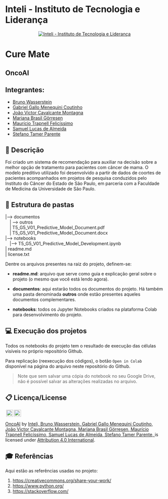 # Inteli - Instituto de Tecnologia e Liderança 

<p align="center">
<a href= "https://www.inteli.edu.br/"><img src="https://www.inteli.edu.br/wp-content/uploads/2021/08/20172028/marca_1-2.png" alt="Inteli - Instituto de Tecnologia e Liderança" border="0"></a>
</p>

# Cure Mate
## OncoAI
## Integrantes: 
- <a href="https://www.linkedin.com/in/bruno-wasserstein">Bruno Wasserstein</a>
- <a href="https://www.linkedin.com/in/gabriel-gallo-m-coutinho-443809232/">Gabriel Gallo Menequini Coutinho</a>
- <a href="https://www.linkedin.com/in/joao-victor-montagna-4bb3a4247/">João Victor Cavalcante Montagna</a> 
- <a href="https://www.linkedin.com/in/mariana-g%C3%B6rresen-b03059210">Mariana Brasil Görresen</a> 
- <a href="https://www.linkedin.com/in/mauricio-felicissimo-475024240/">Maurício Trapnell Felicíssimo</a>
- <a href="https://www.linkedin.com/in/samuel-lucas-de-almeida-241a77210/">Samuel Lucas de Almeida</a> 
- <a href="https://www.linkedin.com/in/stefano-parente-652822244/">Stefano Tamer Parente</a>

## 📝 Descrição

Foi criado um sistema de recomendação para auxiliar na decisão sobre a melhor opção de tratamento para pacientes com câncer de mama. O modelo preditivo utilizado foi desenvolvido a partir de dados de coortes de pacientes acompanhados em projetos de pesquisa conduzidos pelo Instituto do Câncer do Estado de São Paulo, em parceria com a Faculdade de Medicina da Universidade de São Paulo.

## 📁 Estrutura de pastas

|--> documentos<br>
  &emsp;| --> outros <br>
  &emsp;| T5_G5_V01_Predictive_Model_Document.pdf<br>
  &emsp;| T5_G5_V01_Predictive_Model_Document.docx<br>
|--> notebooks<br>
  &emsp;|--> T5_G5_V01_Predictive_Model_Development.ipynb<br>
| readme.md<br>
| license.txt

Dentre os arquivos presentes na raiz do projeto, definem-se:

- <b>readme.md</b>: arquivo que serve como guia e explicação geral sobre o projeto (o mesmo que você está lendo agora).

- <b>documentos</b>: aqui estarão todos os documentos do projeto. Há também uma pasta denominada <b>outros</b> onde estão presentes aqueles documentos complementares.

- <b>notebooks</b>: todos os Jupyter Notebooks criados na plataforma Colab para desenvolvimento do projeto.

## 💻 Execução dos projetos

Todos os notebooks do projeto tem o resultado de execução das células visíveis no próprio repositório Github.

Para replicação (reexecução dos códigos), o botão `Open in Colab` disponível na página do arquivo neste repositório do Github.
> Note que sem salvar uma cópia do notebook no seu Google Drive, não é possível salvar as alterações realizadas no arquivo.


## 📋 Licença/License

<img style="height:22px!important;margin-left:3px;vertical-align:text-bottom;" src="https://mirrors.creativecommons.org/presskit/icons/cc.svg?ref=chooser-v1"><img style="height:22px!important;margin-left:3px;vertical-align:text-bottom;" src="https://mirrors.creativecommons.org/presskit/icons/by.svg?ref=chooser-v1"><p xmlns:cc="http://creativecommons.org/ns#" xmlns:dct="http://purl.org/dc/terms/"><a property="dct:title" rel="cc:attributionURL" href="https://github.com/2023M3T5-Inteli/grupo5">OncoAI</a> by <a rel="cc:attributionURL dct:creator" property="cc:attributionName" href="https://github.com/InteliProjects"> Inteli, </a> <a href="https://www.linkedin.com/in/bruno-wasserstein">Bruno Wasserstein, </a> <a href="https://www.linkedin.com/in/gabriel-gallo-m-coutinho-443809232/">Gabriel Gallo Menequini Coutinho, </a> <a href="https://www.linkedin.com/in/joao-victor-montagna-4bb3a4247/">João Victor Cavalcante Montagna, </a> <a href="https://www.linkedin.com/in/mariana-g%C3%B6rresen-b03059210">Mariana Brasil Görresen, </a>  <a href="https://www.linkedin.com/in/mauricio-felicissimo-475024240/">Maurício Trapnell Felicíssimo, </a> <a href="https://www.linkedin.com/in/samuel-lucas-de-almeida-241a77210/">Samuel Lucas de Almeida, </a>  <a href="https://www.linkedin.com/in/stefano-parente-652822244/">Stefano Tamer Parente, </a> is licensed under <a href="http://creativecommons.org/licenses/by/4.0/?ref=chooser-v1" target="_blank" rel="license noopener noreferrer" style="display:inline-block;">Attribution 4.0 International</a>.</p>

## 🎓 Referências

Aqui estão as referências usadas no projeto:

1. <https://creativecommons.org/share-your-work/>
2. <https://www.python.org/>
3. <https://stackoverflow.com/>

